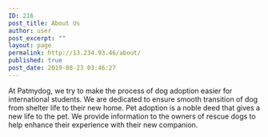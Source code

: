 ```yaml
---
ID: 216
post_title: About Us
author: user
post_excerpt: ""
layout: page
permalink: http://13.234.93.46/about/
published: true
post_date: 2019-08-23 03:46:27
---
```

At Patmydog, we try to make the process of dog adoption easier for international students. We are dedicated to ensure smooth transition of dog from shelter life to their new home. Pet adoption is a noble deed that gives a new life to the pet. We provide information to the owners of rescue dogs to help enhance their experience with their new companion.